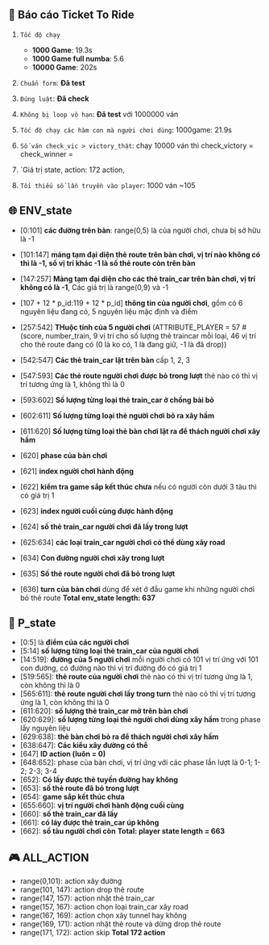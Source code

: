 ## :dart: Báo cáo Ticket To Ride 
1.   `Tốc độ chạy`
      - **1000 Game**: 19.3s
      - **1000 Game full numba**: 5.6
      - **10000 Game**: 202s

2. `Chuẩn form`: **Đã test**
3. `Đúng luật`: **Đã check**
4. `Không bị loop vô hạn`: **Đã test** với 1000000 ván
5. `Tốc độ chạy các hàm con mà người chơi dùng`: 1000game: 21.9s
6. `Số ván check_vic > victory_thật`: chạy 10000 ván thì check_victory = check_winner = 
7. `Giá trị state, action: 172 action, 
9. `Tối thiểu số lần truyền vào player`: 1000 ván ~105

## :globe_with_meridians: ENV_state
*   [0:101] **các đường trên bàn**: range(0,5) là của người chơi, chưa bị sở hữu là -1
*   [101:147] **mảng tạm đại diện thẻ route trên bàn chơi, vị trí nào không có thì là -1, số vị trí khác -1 là số thẻ route còn trên bàn**
*   [147:257] **Mảng tạm đại diện cho các thẻ train_car trên bàn chơi, vị trí không có là -1**, Các giá trị là range(0,9) và -1
*   [107 + 12 * p_id:119 + 12 * p_id] **thông tin của người chơi**, gồm có  6 nguyên liệu đang có, 5 nguyên liệu mặc định và điểm
*   [257:542] **THuộc tính của 5 người chơi** (ATTRIBUTE_PLAYER = 57       #(score, number_train, 9 vị trí cho số lượng thẻ traincar mỗi loại, 46 vị trí cho thẻ route đang có (0 là ko có, 1 là đang giữ, -1 là đã drop))
*   [542:547] **Các thẻ train_car lật trên bàn** cấp 1, 2, 3

*   [547:593] **Các thẻ route người chơi được bỏ trong lượt** thẻ nào có thì vị trí tương ứng là 1, không thì là 0
*   [593:602] **Số lượng từng loại thẻ train_car ở chồng bài bỏ**
*   [602:611]   **Số lượng từng loại thẻ người chơi bỏ ra xây hầm**
*   [611:620]  **Số lượng từng loại thẻ bàn chơi lật ra để thách người chơi xây hầm**
*   [620]   **phase của bàn chơi**
*   [621]   **index người chơi hành động**
*   [622]   **kiểm tra game sắp kết thúc chưa** nếu có người còn dưới 3 tàu thì có giá trị 1
*   [623]   **index người cuối cùng được hành động**
*   [624]   **số thẻ train_car người chơi đã lấy trong lượt**
*   [625:634]   **các loại train_car người chơi có thể dùng xây road**
*   [634]       **Con đường người chơi xây trong lượt**
*   [635]   **Số thẻ route người chơi đã bỏ trong lượt**
*   [636]   **turn của bàn chơi** dùng để xét ở đầu game khi những người chơi bỏ thẻ route
**Total env_state length: 637**
## :bust_in_silhouette: P_state
*   [0:5] là **điểm của các người chơi**
*   [5:14] **số lượng từng loại thẻ train_car của người chơi**
*   [14:519]:   **đường của 5 người chơi** mỗi người chơi có 101 vị trí ứng với 101 con đường, có đường nào thì vị trí đường đó có giá trị 1
*   [519:565]:   **thẻ route của người chơi** thẻ nào có thì vị trí tương ứng là 1, còn không thì là 0
*   [565:611]:  **thẻ route người chơi lấy trong turn** thẻ nào có thì vị trí tương ứng là 1, còn không thì là 0
*   [611:620]:   **số lượng thẻ train_car mở trên bàn chơi**
*   [620:629]:  **số lượng từng loại thẻ người chơi dùng xây hầm** trong phase lấy nguyên liệu
*   [629:638]: **thẻ bàn chơi bỏ ra để thách người chơi xây hầm**
*   [638:647]: **Các kiểu xây đường có thể**
*   [647]       **ID action (luôn = 0)**
*   [648:652]: phase của bàn chơi, vị trí ứng với các phase lần lượt là 0-1; 1-2; 2-3; 3-4
*   [652]: **Có lấy được thẻ tuyến đường hay không**
*   [653]: **số thẻ route đã bỏ trong lượt**
*   [654]: **game sắp kết thúc chưa**
*   [655:660]: **vị trí người chơi hành động cuối cùng**
*   [660]:  **số thẻ train_car đã lấy**
*   [661]:  **có láy được thẻ train_car úp không**
*   [662]:  **số tàu người chơi còn**
**Total: player state length = 663**

## :video_game: ALL_ACTION
* range(0,101): action xây đường
* range(101, 147): action drop thẻ route
* range(147, 157): action nhặt thẻ train_car
* range(157, 167): action chọn loại train_car xây road
* range(167, 169): action chọn xây tunnel hay không
* range(169, 171): action nhặt thẻ route và dừng drop thẻ route
* range(171, 172): action skip
**Total 172 action**